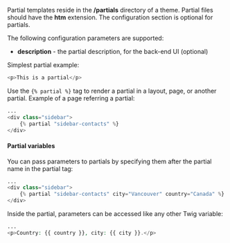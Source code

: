 Partial templates reside in the **/partials** directory of a theme. Partial files should have the **htm** extension. The configuration section is optional for partials.

The following configuration parameters are supported:

- **description** - the partial description, for the back-end UI (optional)

Simplest partial example:

```php
<p>This is a partial</p>
```

Use the `{% partial %}` tag to render a partial in a layout, page, or another partial. Example of a page referring a partial: 

```php
...
<div class="sidebar">
    {% partial "sidebar-contacts" %}
</div>
```

#### Partial variables

You can pass parameters to partials by specifying them after the partial name in the partial tag:

```php
...
<div class="sidebar">
    {% partial "sidebar-contacts" city="Vancouver" country="Canada" %}
</div>
```

Inside the partial, parameters can be accessed like any other Twig variable:

```php
...
<p>Country: {{ country }}, city: {{ city }}.</p>
```
